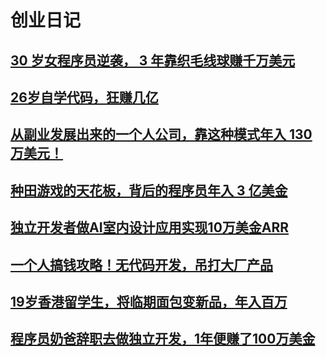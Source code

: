 # 创业日记

## [30 岁女程序员逆袭， 3 年靠织毛线球赚千万美元](https://github.com/ICU2020/gaoqian/blob/main/chuangye/TheWoobles.md)
## [26岁自学代码，狂赚几亿](https://github.com/ICU2020/gaoqian/blob/main/chuangye/PieterLevels.md)
## [从副业发展出来的一个人公司，靠这种模式年入 130 万美元！](https://github.com/ICU2020/gaoqian/blob/main/chuangye/DesignJoy.md)
## [种田游戏的天花板，背后的程序员年入 3 亿美金](https://github.com/ICU2020/gaoqian/blob/main/chuangye/EricBarone.md)
## [独立开发者做AI室内设计应用实现10万美金ARR](https://github.com/ICU2020/gaoqian/blob/main/chuangye/PaulineClavelloux.md)
## [一个人搞钱攻略！无代码开发，吊打大厂产品](https://github.com/ICU2020/gaoqian/blob/main/chuangye/JeremyRedman.md)
## [19岁香港留学生，将临期面包变新品，年入百万](https://github.com/ICU2020/gaoqian/blob/main/chuangye/Breer.md)
## [程序员奶爸辞职去做独立开发，1年便赚了100万美金](https://github.com/ICU2020/gaoqian/blob/main/chuangye/DamonChen.md)
